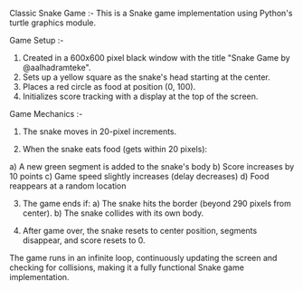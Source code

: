Classic Snake Game :- This is a Snake game implementation using Python's turtle graphics module.

Game Setup :- 
1) Created in a 600x600 pixel black window with the title "Snake Game by @aalhadramteke".
2) Sets up a yellow square as the snake's head starting at the center.
3) Places a red circle as food at position (0, 100).
4) Initializes score tracking with a display at the top of the screen.

Game Mechanics :-

1) The snake moves in 20-pixel increments.

2) When the snake eats food (gets within 20 pixels):

a) A new green segment is added to the snake's body
b) Score increases by 10 points
c) Game speed slightly increases (delay decreases)
d) Food reappears at a random location

3) The game ends if:
a) The snake hits the border (beyond 290 pixels from center).
b) The snake collides with its own body.

4) After game over, the snake resets to center position, segments disappear, and score resets to 0.

The game runs in an infinite loop, continuously updating the screen and checking for collisions, making it a fully functional Snake game implementation.
